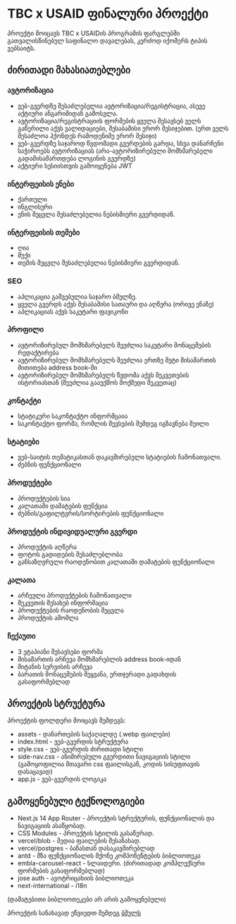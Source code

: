 # TBC x USAID ფინალური პროექტი
პროექტი მოიცავს TBC x USAIDის პროგრამის ფარგლებში გათვალისწინებულ საფინალო დავალებას, კერძოდ იქომერს ტიპის ვებსაიტს.

## ძირითადი მახასიათებლები
### ავტორიზაცია
- ვებ-გვერდზე შესაძლებელია ავტორიზაცია/რეგისტრაცია, ასევე აქტიური ანგარიშიდან გამოსვლა.
- ავტორიზაცია/რეგისტრაციის ფორმების ყველა შესავსებ ველს გაწერილი აქვს ვალიდაციები, შესაბამისი ერორ მესიჯებით. (ერთ ველს შესაძლოა ჰქონდეს რამოდენიმე ერორ მესიჯი)
- ვებ-გვერდზე საჯაროდ წვდომადი გვერდების გარდა, სხვა დანარჩენი საჭიროებს ავტორიზაციას (არა-ავტორიზირებული მომხმარებელი გადამისამართდება ლოგინის გვერდზე)
- აქტიური სესიისთვის გამოიყენება JWT

### ინტერფეისის ენები
- ქართული
- ინგლისური
- ენის შეცვლა შესაძლებელია ნებისმიერი გვერდიდან.

### ინტერფეისის თემები
- ღია
- მუქი
- თემის შეცვლა შესაძლებელია ნებისმიერი გვერდიდან.

### SEO
- აპლიკაცია გაშვებულია საჯარო ბმულზე.
- ყველა გვერდს აქვს შესაბამისი სათაური და აღწერა (ორივე ენაზე)
- აპლიკაციას აქვს საკუტარი ფავიკონი

### პროფილი
- ავტორიზირებულ მომხმარებელს შეუძლია საკუტარი მონაცემების რედაქტირება
- ავტორიზირებულ მომხმარებელს შეუძლია ერთზე მეტი მისამართის მითითება address book-ში
- ავტორიზირებულ მომხმარებელს წვდომა აქვს შეკვეთების ისტორიასთან (შეუძლია გააუქმოს მოქმედი შეკვეთაც)

### კონტაქტი
- სტატიკური საკონტაქტო ინფორმცაია
- საკონტაქტო ფორმა, რომლის შევსების შემდეგ იგზავნება მეილი

### სტატიები
- ვებ-საიტის თემატიკასთან დაკავშირებული სტატიების ჩამონათვალი.
- ძებნის ფუნქციონალი

### პროდუქტები
- პროდუქტების სია
- კალათაში დამატების ფუნქცია
- ძებნის/გაფილტვრის/სორტირების ფუნქციონალი

### პროდუქტის ინდივიდუალური გვერდი
- პროდუქტის აღწერა
- ფოტოს გადიდების შესაძლებლობა
- განსაზღვრული რაოდენობით კალათაში დამატების ფუნქციონალი

### კალათა
- არჩეული პროდუქტების ჩამონათვალი
- შეკვეთის შესახებ ინფორმაცია
- პროდუქტების რაოდენობის შეცვლა
- პროდუქტის ამოშლა

### ჩექაუთი
- 3 ეტაპიანი შესავსები ფორმა
- მისამართის არჩევა მომხმარებლის address book-იდან
- მიტანის სერვისის არჩევა
- ბარათის მონაცემების შეყვანა, ერთჯერადი გადახდის გასაფორმებლად

## პროექტის სტრუქტურა
პროექტის ფოლდერი მოიცავს შემდეგს:
- assets - დანართების საქაღალდე (.webp ფაილები)
- index.html - ვებ-გვერდის სტრუქტურა
- style.css - ვებ-გვერდის ძირითადი სტილი
- side-nav.css - ანიმირებული გვერდითი ნავიგაციის სტილი (გამოყოფილია მთავარი css ფაილისგან, კოდის სისუფთავის დასაცავად)
- app.js - ვებ-გვერდის ლოგიკა


## გამოყენებული ტექნოლოგიები
- Next.js 14 App Router - პროექტის სტრუქტურის, ფუნქციონალის და ნავიგაციის ასაწყობად.
- CSS Modules - პროექტის სტილის გასაწერად.
- vercel/blob - მედია ფაილების შესანახად.
- vercel/postgres - ბაზასთან დასაკავშირებლად
- antd - მზა ფუნქციონალის მქონე კომპონენტების ბიბლიოთეკა
- embla-carousel-react - სლაიდერი. (ძირითადად კომპლექსური ფორმების გასაფორმებლად)
- jose auth - ავოტრიცახიის ბიბლიოთეკა
- next-international - i18n

(დამატებითი ბიბლიოთეკები არ არის გამოყენებული)

პროექტის სანახავად ეწვიედთ შემდეგ [ბმულს](https://git-scm.com/download/win)

